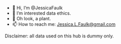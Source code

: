 - 👋 Hi, I’m @JessicaFaulk
- 👀 I’m interested data ethics.
- 🌱 Oh look, a plant.
- 📫 How to reach me: Jessica.L.Faulk@gmail.com

Disclaimer: all data used on this hub is dummy only.

<!---
JessicaFaulk/JessicaFaulk is a ✨ special ✨ repository because its `README.md` (this file) appears on your GitHub profile.
You can click the Preview link to take a look at your changes.
--->
